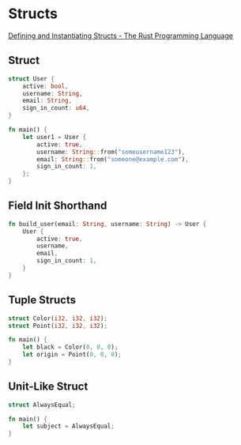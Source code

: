 # Structs

[Defining and Instantiating Structs - The Rust Programming Language](https://doc.rust-lang.org/book/ch05-01-defining-structs.html#defining-and-instantiating-structs)

## Struct
```rust
struct User {
    active: bool,
    username: String,
    email: String,
    sign_in_count: u64,
}

fn main() {
    let user1 = User {
        active: true,
        username: String::from("someusername123"),
        email: String::from("someone@example.com"),
        sign_in_count: 1,
    };
}
```

## Field Init Shorthand
```rust
fn build_user(email: String, username: String) -> User {
    User {
        active: true,
        username,
        email,
        sign_in_count: 1,
    }
}
```

## Tuple Structs
```rust
struct Color(i32, i32, i32);
struct Point(i32, i32, i32);

fn main() {
    let black = Color(0, 0, 0);
    let origin = Point(0, 0, 0);
}
```

## Unit-Like Struct
```rust
struct AlwaysEqual;

fn main() {
    let subject = AlwaysEqual;
}
```
